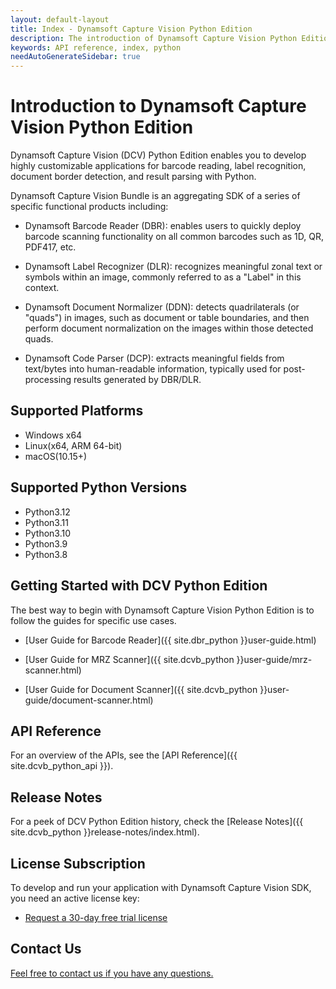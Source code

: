 ```yaml
---
layout: default-layout
title: Index - Dynamsoft Capture Vision Python Edition
description: The introduction of Dynamsoft Capture Vision Python Edition.
keywords: API reference, index, python
needAutoGenerateSidebar: true
---
```


# Introduction to Dynamsoft Capture Vision Python Edition

Dynamsoft Capture Vision (DCV) Python Edition enables you to develop highly customizable applications for barcode reading, label recognition, document border detection, and result parsing with Python.

Dynamsoft Capture Vision Bundle is an aggregating SDK of a series of specific functional products including:

- Dynamsoft Barcode Reader (DBR): enables users to quickly deploy barcode scanning functionality on all common barcodes such as 1D, QR, PDF417, etc.

- Dynamsoft Label Recognizer (DLR): recognizes meaningful zonal text or symbols within an image, commonly referred to as a "Label" in this context.

- Dynamsoft Document Normalizer (DDN): detects quadrilaterals (or "quads") in images, such as document or table boundaries, and then perform document normalization on the images within those detected quads.

- Dynamsoft Code Parser (DCP): extracts meaningful fields from text/bytes into human-readable information, typically used for post-processing results generated by DBR/DLR.

## Supported Platforms

- Windows x64
- Linux(x64, ARM 64-bit)
- macOS(10.15+)

## Supported Python Versions

- Python3.12
- Python3.11
- Python3.10
- Python3.9
- Python3.8

## Getting Started with DCV Python Edition

The best way to begin with Dynamsoft Capture Vision Python Edition is to follow the guides for specific use cases.

- [User Guide for Barcode Reader]({{ site.dbr_python }}user-guide.html)

- [User Guide for MRZ Scanner]({{ site.dcvb_python }}user-guide/mrz-scanner.html)

- [User Guide for Document Scanner]({{ site.dcvb_python }}user-guide/document-scanner.html)

## API Reference

For an overview of the APIs, see the [API Reference]({{ site.dcvb_python_api }}).

## Release Notes

For a peek of DCV Python Edition history, check the [Release Notes]({{ site.dcvb_python }}release-notes/index.html).

## License Subscription

To develop and run your application with Dynamsoft Capture Vision SDK, you need an active license key:

* <a href = "https://www.dynamsoft.com/customer/license/trialLicense?utm_source=docs&product=dcv&package=python" target = "_blank">Request a 30-day free trial license</a>

## Contact Us

<a href = "https://www.dynamsoft.com/company/customer-service/#contact" target = "_blank">Feel free to contact us if you have any questions.</a>
